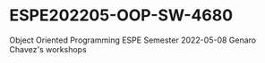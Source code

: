 # ESPE202205-OOP-SW-4680
Object Oriented Programming ESPE Semester 2022-05-08
Genaro Chavez's workshops
